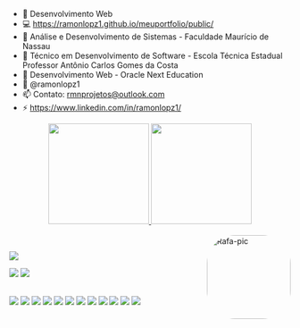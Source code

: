 - 🔭 Desenvolvimento Web
- 💻 https://ramonlopz1.github.io/meuportfolio/public/
- 🌱 Análise e Desenvolvimento de Sistemas - Faculdade Maurício de Nassau
- 🌱 Técnico em Desenvolvimento de Software - Escola Técnica Estadual Professor Antônio Carlos Gomes da Costa
- 🌱 Desenvolvimento Web - Oracle Next Education
- 💬 @ramonlopz1
- 📫 Contato: rmnprojetos@outlook.com
- ⚡ https://www.linkedin.com/in/ramonlopz1/


<div align="center">
  <a href="https://github.com/ramonlopz1">
  <img height="180em" src="https://github-readme-stats.vercel.app/api?username=ramonlopz1&show_icons=true&theme=dark&include_all_commits=true&count_private=true"/>
  <img height="180em" src="https://github-readme-stats.vercel.app/api/top-langs/?username=ramonlopz1&layout=compact&langs_count=7&theme=dark"/>
</div>
  
<div style="display: inline_block"><br>
  
  <img align="right" alt="Rafa-pic" height="150" style="border-radius:50px;" src="https://media.discordapp.net/attachments/891526672388612110/891526837178617906/AdobeStock_307134632-removebg-preview.png">
</div>
  
  ##
 
<div> 
  
  <a href="https://instagram.com/ramonlopz1" target="_blank"><img src="https://img.shields.io/badge/-Instagram-%23E4405F?style=for-the-badge&logo=instagram&logoColor=white" target="_blank"></a>
 
  <a href = "mailto:rmnprojetos@outlook.com"><img src="https://img.shields.io/badge/-Gmail-%23333?style=for-the-badge&logo=gmail&logoColor=white" target="_blank"></a>
  <a href="https://www.linkedin.com/in/ramonlopz1" target="_blank"><img src="https://img.shields.io/badge/-LinkedIn-%230077B5?style=for-the-badge&logo=linkedin&logoColor=white" target="_blank"></a> 
 
  </br>
  <a href="" target="_blank"><img src="https://img.shields.io/badge/HTML5-E34F26?style=for-the-badge&logo=html5&logoColor=white" target="_blank"></a>
   <a href="" target="_blank"><img src="https://img.shields.io/badge/CSS3-1572B6?style=for-the-badge&logo=css3&logoColor=white" target="_blank"></a> 
  <a href="https://www.linkedin.com/in/ramonlopz1" target="_blank"><img src="https://img.shields.io/badge/JavaScript-323330?style=for-the-badge&logo=javascript&logoColor=F7DF1E" target="_blank"></a> 
  <a href="https://www.linkedin.com/in/ramonlopz1" target="_blank"><img src="https://img.shields.io/badge/React-20232A?style=for-the-badge&logo=react&logoColor=61DAFB" target="_blank"></a> 
  <a href="https://www.linkedin.com/in/ramonlopz1" target="_blank"><img src="https://img.shields.io/badge/Sass-CC6699?style=for-the-badge&logo=sass&logoColor=white" target="_blank"></a> 
  <a href="https://www.linkedin.com/in/ramonlopz1" target="_blank"><img src="https://img.shields.io/badge/jQuery-0769AD?style=for-the-badge&logo=jquery&logoColor=white" target="_blank"></a> 
  <a href="https://www.linkedin.com/in/ramonlopz1" target="_blank"><img src="https://img.shields.io/badge/Bootstrap-563D7C?style=for-the-badge&logo=bootstrap&logoColor=white" target="_blank"></a>
  <a href="https://www.linkedin.com/in/ramonlopz1" target="_blank"><img src="https://img.shields.io/badge/Webpack-8DD6F9?style=for-the-badge&logo=Webpack&logoColor=white" target="_blank"></a>
   <a href="https://www.linkedin.com/in/ramonlopz1" target="_blank"><img src="https://img.shields.io/badge/Gulp-CF4647?style=for-the-badge&logo=gulp&logoColor=white" target="_blank"></a>
  <a href="https://www.linkedin.com/in/ramonlopz1" target="_blank"><img src="https://img.shields.io/badge/MySQL-005C84?style=for-the-badge&logo=mysql&logoColor=white" target="_blank"></a> 
  <a href="https://www.linkedin.com/in/ramonlopz1" target="_blank"><img src="https://img.shields.io/badge/PostgreSQL-316192?style=for-the-badge&logo=postgresql&logoColor=white" target="_blank"></a>
  <a href="https://www.linkedin.com/in/ramonlopz1" target="_blank"><img src="https://img.shields.io/badge/Adobe%20Photoshop-31A8FF?style=for-the-badge&logo=Adobe%20Photoshop&logoColor=black" target="_blank"></a>
  


 
</div>

